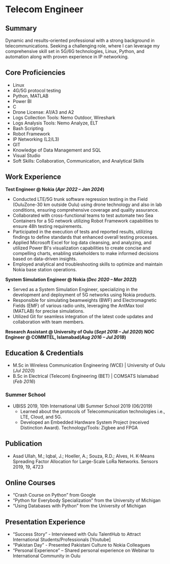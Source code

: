 # Telecom Engineer

## Summary
Dynamic and results-oriented professional with a strong background in telecommunications. Seeking a challenging role, where I can leverage my comprehensive skill set in 5G/6G technologies, Linux, Python, and automation along with proven experience in IP networking.

## Core Proficiencies
- Linux
- 4G/5G protocol testing
- Python, MATLAB
- Power BI
- C
- Drone License: A1/A3 and A2
- Logs Collection Tools: Nemo Outdoor, Wireshark
- Logs Analysis Tools: Nemo Analyze, ELT
- Bash Scripting
- Robot Framework
- IP Networking (L2/L3)
- GIT
- Knowledge of Data Management and SQL
- Visual Studio
- Soft Skills: Collaboration, Communication, and Analytical Skills

## Work Experience
**Test Engineer @ Nokia (_Apr 2022 – Jan 2024_)**
- Conducted LTE/5G trunk software regression testing in the Field (OuluZone-30 km outside Oulu) using drone technology and also in lab conditions, ensuring comprehensive coverage and quality assurance.
- Collaborated with cross-functional teams to test automate two Sea Containers for a 5G network utilizing Robot Framework capabilities to ensure 48h testing requirements.
- Participated in the execution of tests and reported results, utilizing findings to define standards that enhanced overall testing processes.
- Applied Microsoft Excel for log data cleansing, and analyzing, and utilized Power BI's visualization capabilities to create concise and compelling charts, enabling stakeholders to make informed decisions based on data-driven insights.
- Employed analytical and troubleshooting skills to optimize and maintain Nokia base station operations.

**System Simulation Engineer @ Nokia (_Dec 2020 – Mar 2022_)**
- Served as a System Simulation Engineer, specializing in the development and deployment of 5G networks using Nokia products.
- Responsible for simulating beamweights (BWF) and Electromagnetic Fields (EMF) of various radio units, leveraging the AntMax tool (MATLAB) for precise simulations.
- Utilized Git for seamless integration of the latest code updates and collaboration with team members.

**Research Assistant @ University of Oulu (_Sept 2018 – Jul 2020_)**
**NOC Engineer @ COMMTEL, Islamabad(_Aug 2016 – Jul 2018_)**

## Education & Credentials
- M.Sc in Wireless Communication Engineering (WCE) | University of Oulu (_Jul 2020_)
- B.Sc in Electrical (Telecom) Engineering (BET) | COMSATS Islamabad (_Feb 2016_)

### Summer School
- UBISS 2019, 10th International UBI Summer School 2019 (06/2019)
    - Learned about the protocols of Telecommunication technologies i.e., LTE, Cloud, and 5G.
    - Developed an Embedded Hardware System Project (received Distinction Award). Technology/Tools: Zigbee and FPGA

## Publication
- Asad Ullah, M.; Iqbal, J.; Hoeller, A.; Souza, R.D.; Alves, H. K-Means Spreading Factor Allocation for Large-Scale LoRa Networks. Sensors 2019, 19, 4723

## Online Courses
- “Crash Course on Python” from Google
- “Python for Everybody Specialization” from the University of Michigan
- “Using Databases with Python” from the University of Michigan

## Presentation Experience
- “Success Story” - Interviewed with Oulu TalentHub to Attract International Students/Professionals [Youtube]
- “Pakistan Day” - Presented Pakistani Culture to Nokia Colleagues
- “Personal Experience” – Shared personal experience on Webinar to International Community in Oulu

